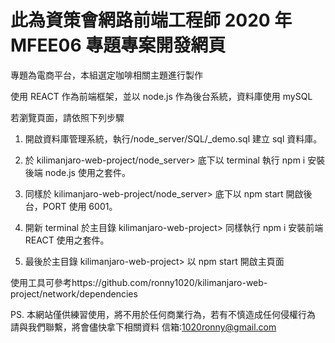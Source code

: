 # 此為資策會網路前端工程師 2020 年 MFEE06 專題專案開發網頁

專題為電商平台，本組選定咖啡相關主題進行製作

使用 REACT 作為前端框架，並以 node.js 作為後台系統，資料庫使用 mySQL

若瀏覽頁面，請依照下列步驟

1. 開啟資料庫管理系統，執行/node_server/SQL/\_demo.sql 建立 sql 資料庫。

2. 於 kilimanjaro-web-project/node_server> 底下以 terminal 執行 npm i 安裝後端 node.js 使用之套件。

3. 同樣於 kilimanjaro-web-project/node_server> 底下以 npm start 開啟後台，PORT 使用 6001。

4. 開新 terminal 於主目錄 kilimanjaro-web-project> 同樣執行 npm i 安裝前端 REACT 使用之套件。

5. 最後於主目錄 kilimanjaro-web-project> 以 npm start 開啟主頁面

使用工具可參考https://github.com/ronny1020/kilimanjaro-web-project/network/dependencies

PS. 本網站僅供練習使用，將不用於任何商業行為，若有不慎造成任何侵權行為
請與我們聯繫，將會儘快拿下相關資料
信箱:1020ronny@gmail.com
